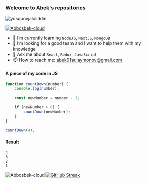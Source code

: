 ### Welcome to Abek's repositories 

<p align="left"> <img src="https://komarev.com/ghpvc/?username=Abbosbek-cloud&label=Profile%20views&color=0e75b6&style=flat" alt="yusupovjaloliddin" /> </p>

<p align="left"> <a href="https://github.com/ryo-ma/github-profile-trophy"><img src="https://github-profile-trophy.vercel.app/?username=Abbosbek-cloud" alt="Abbosbek-cloud" /></a> </p>


- 🌱 I’m currently learning `NodeJS`, `NextJS`, `MongoDB`
- 👯 I’m looking for a good team and I want to help them with my knowledge
- 💬 Ask me about `React`, `Redux`, `JavaScript` 
- 📫 How to reach me: abek01sulaymonov@gmail.com

#### A piece of my code in JS

``` javascript
function countDown(number) {
    console.log(number);

    const newNumber = number - 1;

    if (newNumber > 0) {
        countDown(newNumber);
    }
}

countDown(4);
```

#### Result

```
4
3
2
1
```

<p><img align="left" src="https://github-readme-stats.vercel.app/api/top-langs?username=Abbosbek-cloud&show_icons=true&locale=en&layout=compact" alt="Abbosbek-cloud" /></p>

[![GitHub Streak](https://streak-stats.demolab.com?user=Abbosbek-cloud&theme=merko&hide_border=true&border_radius=7.2&date_format=M%20j%5B%2C%20Y%5D&stroke=DDA818)](https://git.io/streak-stats)
